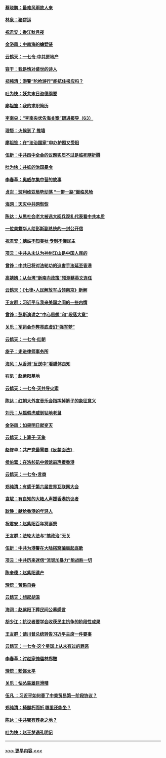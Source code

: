 #### [蔡晓鹏：最难风雨故人来](../pages/nsc993/n11633145.md?t=11041955) 
#### [林泉：猪猡运](../pages/nsc993/n11631469.md?t=11041955) 
#### [祝君安：香江秋月夜](../pages/nsc993/n11631440.md?t=11041955) 
#### [金浴凤：中南海的蟾嬖链](../pages/nsc993/n11631290.md?t=11041955) 
#### [云鹤天：一七令·中共房地产](../pages/nsc993/n11630084.md?t=11041955) 
#### [容干：我是愧对盛世的诗人](../pages/nsc993/n11630059.md?t=11041955) 
#### [郑纯清：港警“陀枪游行”能抗住报应吗？](../pages/nsc993/n11629999.md?t=11041955) 
#### [吐为快：妖共末日盗德纲要](../pages/nsc993/n11628610.md?t=11041955) 
#### [廖祖笙：我的求职简历](../pages/nsc993/n11628492.md?t=11041955) 
#### [李南央：“李南央状告海关案”跟进报导（63）](../pages/nsc993/n11627039.md?t=11041955) 
#### [理悟：火候到了 推墙](../pages/nsc993/n11626917.md?t=11041955) 
#### [廖祖笙：在“法治国家”申办护照又受阻](../pages/nsc993/n11626500.md?t=11041955) 
#### [伍新：中共四中全会的议题实质不过是临死瞎折腾](../pages/nsc993/n11621774.md?t=11041955) 
#### [吐为快：共妖的治国暴令](../pages/nsc993/n11621401.md?t=11041955) 
#### [李春草：奥威尔集中营的故事](../pages/nsc993/n11621373.md?t=11041955) 
#### [贞岩：玻利维亚局势动荡 “一带一路”面临风险](../pages/nsc993/n11619480.md?t=11041955) 
#### [海网：天灭中共网恢恢](../pages/nsc993/n11618261.md?t=11041955) 
#### [陈达：从黑社会老大被选大阅兵观礼代表看中共本质](../pages/nsc993/n11618229.md?t=11041955) 
#### [一位美籍华人给彭斯副总统的一封公开信](../pages/nsc993/n11616906.md?t=11041955) 
#### [祝君安：蟪蛄不知春秋  专制不懂民主](../pages/nsc993/n11616882.md?t=11041955) 
#### [项云：中共从未认为神州江山是中国人民的](../pages/nsc993/n11616763.md?t=11041955) 
#### [曾铮：中共已将对法轮功的迫害手法延至香港](../pages/nsc993/n11616561.md?t=11041955) 
#### [高婧婧：从台湾“新南向政策”预测蔡英文连任](../pages/nsc993/n11616518.md?t=11041955) 
#### [云鹤天：《七律▪人民解放军占领南京》新解](../pages/nsc993/n11616490.md?t=11041955) 
#### [王友群：习近平与我来美国之间的一些内情](../pages/nsc993/n11615052.md?t=11041955) 
#### [曾铮：彭斯演讲之“中心思想”和“段落大意”](../pages/nsc993/n11615020.md?t=11041955) 
#### [关乐：军运会作弊亮底虚幻“强军梦”](../pages/nsc993/n11615008.md?t=11041955) 
#### [云鹤天：一七令‧红朝](../pages/nsc993/n11615000.md?t=11041955) 
#### [旋子：走进律师事务所](../pages/nsc993/n11614894.md?t=11041955) 
#### [海风：从香港“反送中”看媒体良知](../pages/nsc993/n11614480.md?t=11041955) 
#### [程凯：赵紫阳墓地](../pages/nsc993/n11614464.md?t=11041955) 
#### [云鹤天：一七令‧灭共导火索](../pages/nsc993/n11613471.md?t=11041955) 
#### [陈达：红朝大外宣音乐会指挥掉裤子的象征意义](../pages/nsc993/n11613456.md?t=11041955) 
#### [刘元：从狐假虎威到钻地老鼠](../pages/nsc993/n11612832.md?t=11041955) 
#### [金浴凤：如果明日就变天](../pages/nsc993/n11611135.md?t=11041955) 
#### [云鹤天：卜算子‧天象](../pages/nsc993/n11609023.md?t=11041955) 
#### [赵修卓：共产党最需要《反蒙面法》](../pages/nsc993/n11608006.md?t=11041955) 
#### [侯伯鸾：在洛杉矶中领馆前声援香港](../pages/nsc993/n11607802.md?t=11041955) 
#### [云鹤天：一七令•言商](../pages/nsc993/n11606248.md?t=11041955) 
#### [郑纯清：有感于第六届世界互联网大会](../pages/nsc993/n11604718.md?t=11041955) 
#### [袁斌：有良知的大陆人声援香港抗议者](../pages/nsc993/n11603673.md?t=11041955) 
#### [耿静：献给香港的年轻人](../pages/nsc993/n11602462.md?t=11041955) 
#### [祝君安：赵紫阳百年冥诞祭](../pages/nsc993/n11601386.md?t=11041955) 
#### [王友群：法轮大法与“搞政治”无关](../pages/nsc993/n11601658.md?t=11041955) 
#### [伍新：中共为港警在大陆搭窝骗局起底歌](../pages/nsc993/n11601536.md?t=11041955) 
#### [项云：中共历来迷信“流氓加暴力”能战胜一切](../pages/nsc993/n11601496.md?t=11041955) 
#### [陈奎德：赵紫阳遗产](../pages/nsc993/n11601444.md?t=11041955) 
#### [理悟：苦果自吞](../pages/nsc993/n11601385.md?t=11041955) 
#### [云鹤天：想起胡温](../pages/nsc993/n11600033.md?t=11041955) 
#### [海网：赵紫阳下葬民间公墓感言](../pages/nsc993/n11600021.md?t=11041955) 
#### [胡少江：抗议者要学会收获民主抗争的阶段性成果](../pages/nsc993/n11599626.md?t=11041955) 
#### [王友群：请川普总统转告习近平主席一件要事](../pages/nsc993/n11599533.md?t=11041955) 
#### [云鹤天：一七令‧这个星球上从未有过的罪恶](../pages/nsc993/n11598881.md?t=11041955) 
#### [李春草：讨赵家傀儡林郑檄](../pages/nsc993/n11598789.md?t=11041955) 
#### [理悟：粉饰太平](../pages/nsc993/n11598776.md?t=11041955) 
#### [关乐：怯怂装雄巨滑稽](../pages/nsc993/n11598767.md?t=11041955) 
#### [伍凡 ：习近平如何善了中美贸易第一阶段协议？](../pages/nsc993/n11596305.md?t=11041955) 
#### [郑纯清：椅腿朽而折 哪里还能坐？](../pages/nsc993/n11596273.md?t=11041955) 
#### [陈达：中共哪有葬身之地？](../pages/nsc993/n11596253.md?t=11041955) 
#### [吐为快：赵王梦遇孔明记](../pages/nsc993/n11596208.md?t=11041955) 

----
#### [ >>> 更早内容 <<< ](../indexes/nsc993-earlier.md)
